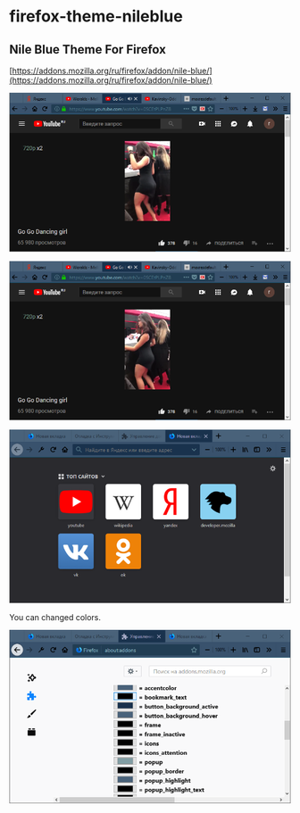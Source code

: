 # firefox-theme-nileblue
## Nile Blue Theme For Firefox
[https://addons.mozilla.org/ru/firefox/addon/nile-blue/](https://addons.mozilla.org/ru/firefox/addon/nile-blue/)


![](https://raw.githubusercontent.com/rty65tt/firefox-theme-nileblue/master/ss1.png)


![](https://raw.githubusercontent.com/rty65tt/firefox-theme-nileblue/master/ss2.png)


![](https://raw.githubusercontent.com/rty65tt/firefox-theme-nileblue/master/ss3.png)

You can changed colors.

![](https://raw.githubusercontent.com/rty65tt/firefox-theme-nileblue/master/ss4.png)
